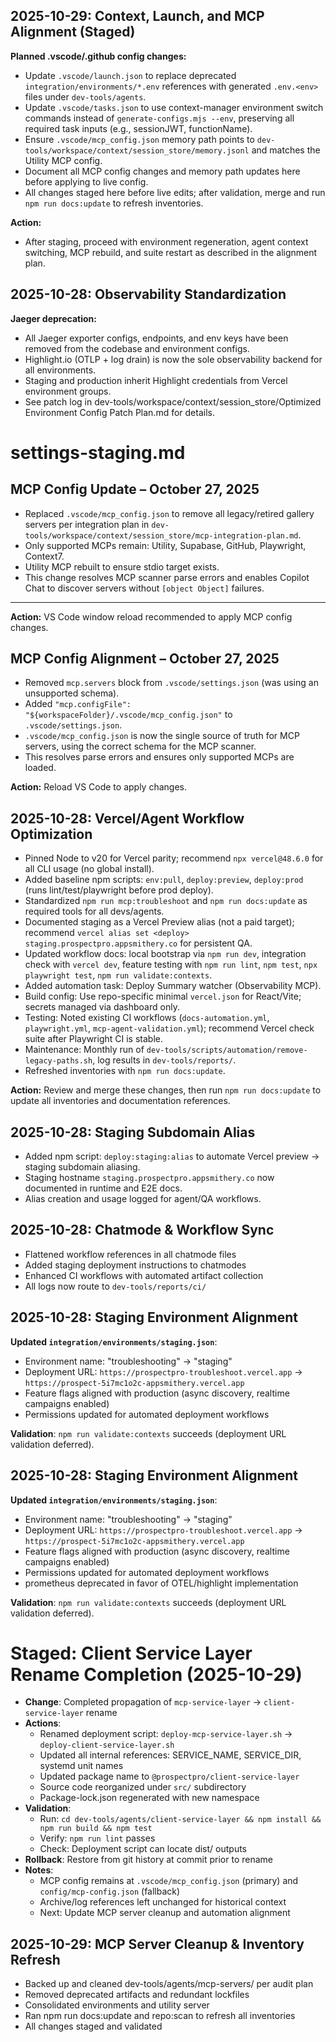 ## 2025-10-29: Context, Launch, and MCP Alignment (Staged)

**Planned .vscode/.github config changes:**

- Update `.vscode/launch.json` to replace deprecated `integration/environments/*.env` references with generated `.env.<env>` files under `dev-tools/agents`.
- Update `.vscode/tasks.json` to use context-manager environment switch commands instead of `generate-configs.mjs --env`, preserving all required task inputs (e.g., sessionJWT, functionName).
- Ensure `.vscode/mcp_config.json` memory path points to `dev-tools/workspace/context/session_store/memory.jsonl` and matches the Utility MCP config.
- Document all MCP config changes and memory path updates here before applying to live config.
- All changes staged here before live edits; after validation, merge and run `npm run docs:update` to refresh inventories.

**Action:**

- After staging, proceed with environment regeneration, agent context switching, MCP rebuild, and suite restart as described in the alignment plan.

## 2025-10-28: Observability Standardization

**Jaeger deprecation:**

- All Jaeger exporter configs, endpoints, and env keys have been removed from the codebase and environment configs.
- Highlight.io (OTLP + log drain) is now the sole observability backend for all environments.
- Staging and production inherit Highlight credentials from Vercel environment groups.
- See patch log in dev-tools/workspace/context/session_store/Optimized Environment Config Patch Plan.md for details.

# settings-staging.md

## MCP Config Update – October 27, 2025

- Replaced `.vscode/mcp_config.json` to remove all legacy/retired gallery servers per integration plan in `dev-tools/workspace/context/session_store/mcp-integration-plan.md`.
- Only supported MCPs remain: Utility, Supabase, GitHub, Playwright, Context7.
- Utility MCP rebuilt to ensure stdio target exists.
- This change resolves MCP scanner parse errors and enables Copilot Chat to discover servers without `[object Object]` failures.

---

**Action:** VS Code window reload recommended to apply MCP config changes.

## MCP Config Alignment – October 27, 2025

- Removed `mcp.servers` block from `.vscode/settings.json` (was using an unsupported schema).
- Added `"mcp.configFile": "${workspaceFolder}/.vscode/mcp_config.json"` to `.vscode/settings.json`.
- `.vscode/mcp_config.json` is now the single source of truth for MCP servers, using the correct schema for the MCP scanner.
- This resolves parse errors and ensures only supported MCPs are loaded.

**Action:** Reload VS Code to apply changes.

## 2025-10-28: Vercel/Agent Workflow Optimization

- Pinned Node to v20 for Vercel parity; recommend `npx vercel@48.6.0` for all CLI usage (no global install).
- Added baseline npm scripts: `env:pull`, `deploy:preview`, `deploy:prod` (runs lint/test/playwright before prod deploy).
- Standardized `npm run mcp:troubleshoot` and `npm run docs:update` as required tools for all devs/agents.
- Documented staging as a Vercel Preview alias (not a paid target); recommend `vercel alias set <deploy> staging.prospectpro.appsmithery.co` for persistent QA.
- Updated workflow docs: local bootstrap via `npm run dev`, integration check with `vercel dev`, feature testing with `npm run lint`, `npm test`, `npx playwright test`, `npm run validate:contexts`.
- Added automation task: Deploy Summary watcher (Observability MCP).
- Build config: Use repo-specific minimal `vercel.json` for React/Vite; secrets managed via dashboard only.
- Testing: Noted existing CI workflows (`docs-automation.yml`, `playwright.yml`, `mcp-agent-validation.yml`); recommend Vercel check suite after Playwright CI is stable.
- Maintenance: Monthly run of `dev-tools/scripts/automation/remove-legacy-paths.sh`, log results in `dev-tools/reports/`.
- Refreshed inventories with `npm run docs:update`.

**Action:** Review and merge these changes, then run `npm run docs:update` to update all inventories and documentation references.

## 2025-10-28: Staging Subdomain Alias

- Added npm script: `deploy:staging:alias` to automate Vercel preview → staging subdomain aliasing.
- Staging hostname `staging.prospectpro.appsmithery.co` now documented in runtime and E2E docs.
- Alias creation and usage logged for agent/QA workflows.

## 2025-10-28: Chatmode & Workflow Sync

- Flattened workflow references in all chatmode files
- Added staging deployment instructions to chatmodes
- Enhanced CI workflows with automated artifact collection
- All logs now route to `dev-tools/reports/ci/`

## 2025-10-28: Staging Environment Alignment

**Updated `integration/environments/staging.json`**:

- Environment name: "troubleshooting" → "staging"
- Deployment URL: `https://prospectpro-troubleshoot.vercel.app` → `https://prospect-5i7mc1o2c-appsmithery.vercel.app`
- Feature flags aligned with production (async discovery, realtime campaigns enabled)
- Permissions updated for automated deployment workflows

**Validation**: `npm run validate:contexts` succeeds (deployment URL validation deferred).

## 2025-10-28: Staging Environment Alignment

**Updated `integration/environments/staging.json`**:

- Environment name: "troubleshooting" → "staging"
- Deployment URL: `https://prospectpro-troubleshoot.vercel.app` → `https://prospect-5i7mc1o2c-appsmithery.vercel.app`
- Feature flags aligned with production (async discovery, realtime campaigns enabled)
- Permissions updated for automated deployment workflows
- prometheus deprecated in favor of OTEL/highlight implementation

**Validation**: `npm run validate:contexts` succeeds (deployment URL validation deferred).

# Staged: Client Service Layer Rename Completion (2025-10-29)

- **Change**: Completed propagation of `mcp-service-layer` → `client-service-layer` rename
- **Actions**:
  - Renamed deployment script: `deploy-mcp-service-layer.sh` → `deploy-client-service-layer.sh`
  - Updated all internal references: SERVICE_NAME, SERVICE_DIR, systemd unit names
  - Updated package name to `@prospectpro/client-service-layer`
  - Source code reorganized under `src/` subdirectory
  - Package-lock.json regenerated with new namespace
- **Validation**: 
  - Run: `cd dev-tools/agents/client-service-layer && npm install && npm run build && npm test`
  - Verify: `npm run lint` passes
  - Check: Deployment script can locate dist/ outputs
- **Rollback**: Restore from git history at commit prior to rename
- **Notes**: 
  - MCP config remains at `.vscode/mcp_config.json` (primary) and `config/mcp-config.json` (fallback)
  - Archive/log references left unchanged for historical context
  - Next: Update MCP server cleanup and automation alignment

## 2025-10-29: MCP Server Cleanup & Inventory Refresh

- Backed up and cleaned dev-tools/agents/mcp-servers/ per audit plan
- Removed deprecated artifacts and redundant lockfiles
- Consolidated environments and utility server
- Ran npm run docs:update and repo:scan to refresh all inventories
- All changes staged and validated

